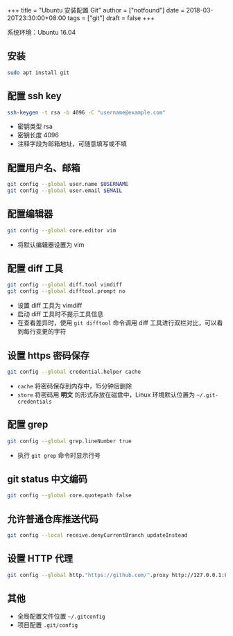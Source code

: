 +++
title = "Ubuntu 安装配置 Git"
author = ["notfound"]
date = 2018-03-20T23:30:00+08:00
tags = ["git"]
draft = false
+++

系统环境：Ubuntu 16.04

## 安装

```bash
sudo apt install git
```

## 配置 ssh key

```bash
ssh-keygen -t rsa -b 4096 -C "username@example.com"
```

- 密钥类型 rsa
- 密钥长度 4096
- 注释字段为邮箱地址，可随意填写或不填

## 配置用户名、邮箱

```bash
git config --global user.name $USERNAME
git config --global user.email $EMAIL
```

## 配置编辑器

```bash
git config --global core.editor vim
```

- 将默认编辑器设置为 vim

## 配置 diff 工具

```bash
git config --global diff.tool vimdiff
git config --global difftool.prompt no
```

- 设置 diff 工具为 vimdiff
- 启动 diff 工具时不提示工具信息
- 在查看差异时，使用 `git difftool` 命令调用 diff 工具进行双栏对比，可以看到每行变更的字符

## 设置 https 密码保存

```bash
git config --global credential.helper cache
```

- `cache` 将密码保存到内存中，15分钟后删除
- `store` 将密码用 **明文** 的形式存放在磁盘中，Linux 环境默认位置为 `~/.git-credentials`


## 配置 grep

```bash
git config --global grep.lineNumber true
```

- 执行 `git grep` 命令时显示行号

## git status 中文编码

```bash
git config --global core.quotepath false
```

## 允许普通仓库推送代码

```bash
git config --local receive.denyCurrentBranch updateInstead
```

## 设置 HTTP 代理

```bash
git config --global http."https://github.com/".proxy http://127.0.0.1:8118
```
## 其他

- 全局配置文件位置 `~/.gitconfig`
- 项目配置 `.git/config`
